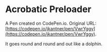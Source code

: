 # Acrobatic Preloader

A Pen created on CodePen.io. Original URL: [https://codepen.io/jkantner/pen/VwrYggy](https://codepen.io/jkantner/pen/VwrYggy).

It goes round and round and out like a dolphin.